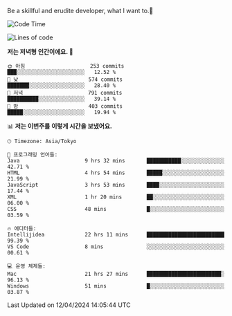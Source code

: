 Be a skillful and erudite developer, what I want to.👶

<!--START_SECTION:waka-->
![Code Time](http://img.shields.io/badge/Code%20Time-691%20hrs-blue)

![Lines of code](https://img.shields.io/badge/%EC%A0%80%EB%8A%94%20%EC%97%AC%ED%83%9C%EA%B9%8C%EC%A7%80%20-1.2%20million%20%EC%A4%84%EC%9D%98%20%EC%BD%94%EB%93%9C%EB%A5%BC%20%EC%9E%91%EC%84%B1%ED%96%88%EC%96%B4%EC%9A%94.-blue)

**저는 저녁형 인간이에요. 🦉** 

```text
🌞 아침                     253 commits         ███░░░░░░░░░░░░░░░░░░░░░░   12.52 % 
🌆 낮　                     574 commits         ███████░░░░░░░░░░░░░░░░░░   28.40 % 
🌃 저녁                     791 commits         ██████████░░░░░░░░░░░░░░░   39.14 % 
🌙 밤　                     403 commits         █████░░░░░░░░░░░░░░░░░░░░   19.94 % 
```


📊 **저는 이번주를 이렇게 시간을 보냈어요.** 

```text
🕑︎ Timezone: Asia/Tokyo

💬 프로그래밍 언어들: 
Java                     9 hrs 32 mins       ███████████░░░░░░░░░░░░░░   42.71 % 
HTML                     4 hrs 54 mins       █████░░░░░░░░░░░░░░░░░░░░   21.99 % 
JavaScript               3 hrs 53 mins       ████░░░░░░░░░░░░░░░░░░░░░   17.44 % 
XML                      1 hr 20 mins        ██░░░░░░░░░░░░░░░░░░░░░░░   06.00 % 
CSS                      48 mins             █░░░░░░░░░░░░░░░░░░░░░░░░   03.59 % 

🔥 에디터들: 
Intellijidea             22 hrs 11 mins      █████████████████████████   99.39 % 
VS Code                  8 mins              ░░░░░░░░░░░░░░░░░░░░░░░░░   00.61 % 

💻 운영 체제들: 
Mac                      21 hrs 27 mins      ████████████████████████░   96.13 % 
Windows                  51 mins             █░░░░░░░░░░░░░░░░░░░░░░░░   03.87 % 
```


 Last Updated on 12/04/2024 14:05:44 UTC
<!--END_SECTION:waka-->
